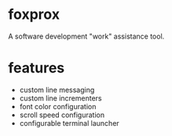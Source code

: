 foxprox
=======

A software development "work" assistance tool. 


features
===
- custom line messaging
- custom line incrementers
- font color configuration
- scroll speed configuration
- configurable terminal launcher
